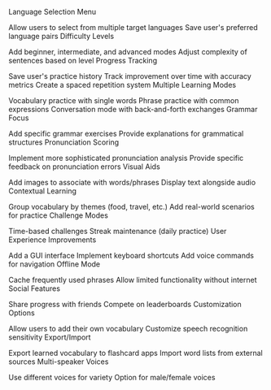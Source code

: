 Language Selection Menu

Allow users to select from multiple target languages
Save user's preferred language pairs
Difficulty Levels

Add beginner, intermediate, and advanced modes
Adjust complexity of sentences based on level
Progress Tracking

Save user's practice history
Track improvement over time with accuracy metrics
Create a spaced repetition system
Multiple Learning Modes

Vocabulary practice with single words
Phrase practice with common expressions
Conversation mode with back-and-forth exchanges
Grammar Focus

Add specific grammar exercises
Provide explanations for grammatical structures
Pronunciation Scoring

Implement more sophisticated pronunciation analysis
Provide specific feedback on pronunciation errors
Visual Aids

Add images to associate with words/phrases
Display text alongside audio
Contextual Learning

Group vocabulary by themes (food, travel, etc.)
Add real-world scenarios for practice
Challenge Modes

Time-based challenges
Streak maintenance (daily practice)
User Experience Improvements

Add a GUI interface
Implement keyboard shortcuts
Add voice commands for navigation
Offline Mode

Cache frequently used phrases
Allow limited functionality without internet
Social Features

Share progress with friends
Compete on leaderboards
Customization Options

Allow users to add their own vocabulary
Customize speech recognition sensitivity
Export/Import

Export learned vocabulary to flashcard apps
Import word lists from external sources
Multi-speaker Voices

Use different voices for variety
Option for male/female voices